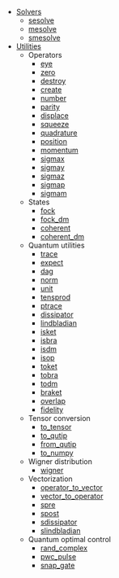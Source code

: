 - [Solvers](solvers.md)
    - [sesolve](solvers/sesolve.md)
    - [mesolve](solvers/mesolve.md)
    - [smesolve](solvers/smesolve.md)
- [Utilities](utils.md)
    - Operators
        - [eye](utils/operators/eye.md)
        - [zero](utils/operators/zero.md)
        - [destroy](utils/operators/destroy.md)
        - [create](utils/operators/create.md)
        - [number](utils/operators/number.md)
        - [parity](utils/operators/parity.md)
        - [displace](utils/operators/displace.md)
        - [squeeze](utils/operators/squeeze.md)
        - [quadrature](utils/operators/quadrature.md)
        - [position](utils/operators/position.md)
        - [momentum](utils/operators/momentum.md)
        - [sigmax](utils/operators/sigmax.md)
        - [sigmay](utils/operators/sigmay.md)
        - [sigmaz](utils/operators/sigmaz.md)
        - [sigmap](utils/operators/sigmap.md)
        - [sigmam](utils/operators/sigmam.md)
    - States
        - [fock](utils/states/fock.md)
        - [fock_dm](utils/states/fock_dm.md)
        - [coherent](utils/states/coherent.md)
        - [coherent_dm](utils/states/coherent_dm.md)
    - Quantum utilities
        - [trace](utils/utils/trace.md)
        - [expect](utils/utils/expect.md)
        - [dag](utils/utils/dag.md)
        - [norm](utils/utils/norm.md)
        - [unit](utils/utils/unit.md)
        - [tensprod](utils/utils/tensprod.md)
        - [ptrace](utils/utils/ptrace.md)
        - [dissipator](utils/utils/dissipator.md)
        - [lindbladian](utils/utils/lindbladian.md)
        - [isket](utils/utils/isket.md)
        - [isbra](utils/utils/isbra.md)
        - [isdm](utils/utils/isdm.md)
        - [isop](utils/utils/isop.md)
        - [toket](utils/utils/toket.md)
        - [tobra](utils/utils/tobra.md)
        - [todm](utils/utils/todm.md)
        - [braket](utils/utils/braket.md)
        - [overlap](utils/utils/overlap.md)
        - [fidelity](utils/utils/fidelity.md)
    - Tensor conversion
        - [to_tensor](utils/tensor_types/to_tensor.md)
        - [to_qutip](utils/tensor_types/to_qutip.md)
        - [from_qutip](utils/tensor_types/from_qutip.md)
        - [to_numpy](utils/tensor_types/to_numpy.md)
    - Wigner distribution
        - [wigner](utils/wigners/wigner.md)
    - Vectorization
        - [operator_to_vector](utils/vectorization/operator_to_vector.md)
        - [vector_to_operator](utils/vectorization/vector_to_operator.md)
        - [spre](utils/vectorization/spre.md)
        - [spost](utils/vectorization/spost.md)
        - [sdissipator](utils/vectorization/sdissipator.md)
        - [slindbladian](utils/vectorization/slindbladian.md)
    - Quantum optimal control
        - [rand_complex](utils/optimal_control/rand_complex.md)
        - [pwc_pulse](utils/optimal_control/pwc_pulse.md)
        - [snap_gate](utils/optimal_control/snap_gate.md)
